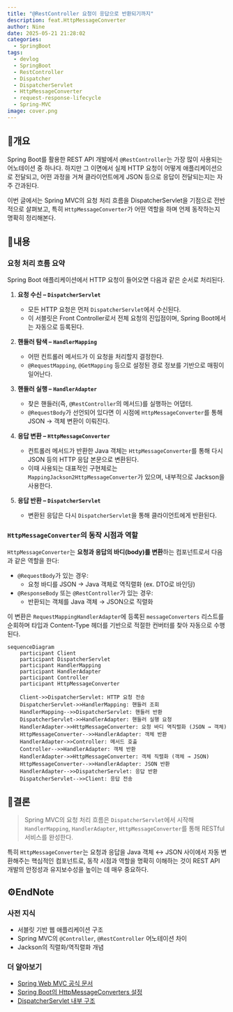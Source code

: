 ```yaml
---
title: "@RestController 요청이 응답으로 반환되기까지"
description: feat.HttpMessageConverter
author: Nine
date: 2025-05-21 21:28:02
categories:
  - SpringBoot
tags:
  - devlog
  - SpringBoot
  - RestController
  - Dispatcher
  - DispatcherServlet
  - HttpMessageConverter
  - request-response-lifecycle
  - Spring-MVC
image: cover.png
---
```

## 📌개요

Spring Boot를 활용한 REST API 개발에서 `@RestController`는 가장 많이 사용되는 어노테이션 중 하나다. 하지만 그 이면에서 실제 HTTP 요청이 어떻게 애플리케이션으로 전달되고, 어떤 과정을 거쳐 클라이언트에게 JSON 등으로 응답이 전달되는지는 자주 간과된다.

이번 글에서는 Spring MVC의 요청 처리 흐름을 DispatcherServlet을 기점으로 전반적으로 살펴보고, 특히 `HttpMessageConverter`가 어떤 역할을 하며 언제 동작하는지 명확히 정리해본다.

## 📌내용

### 요청 처리 흐름 요약

Spring Boot 애플리케이션에서 HTTP 요청이 들어오면 다음과 같은 순서로 처리된다.

1. **요청 수신 – `DispatcherServlet`**
    - 모든 HTTP 요청은 먼저 `DispatcherServlet`에서 수신된다.
    - 이 서블릿은 Front Controller로서 전체 요청의 진입점이며, Spring Boot에서는 자동으로 등록된다.
        
2. **핸들러 탐색 – `HandlerMapping`**
    - 어떤 컨트롤러 메서드가 이 요청을 처리할지 결정한다.
    - `@RequestMapping`, `@GetMapping` 등으로 설정된 경로 정보를 기반으로 매핑이 일어난다.
        
3. **핸들러 실행 – `HandlerAdapter`**
    - 찾은 핸들러(즉, `@RestController`의 메서드)를 실행하는 어댑터.
    - `@RequestBody`가 선언되어 있다면 이 시점에 `HttpMessageConverter`를 통해 JSON → 객체 변환이 이뤄진다.
        
4. **응답 변환 – `HttpMessageConverter`**
    - 컨트롤러 메서드가 반환한 Java 객체는 `HttpMessageConverter`를 통해 다시 JSON 등의 HTTP 응답 본문으로 변환된다.
    - 이때 사용되는 대표적인 구현체로는 `MappingJackson2HttpMessageConverter`가 있으며, 내부적으로 Jackson을 사용한다.
        
5. **응답 반환 – `DispatcherServlet`**
    - 변환된 응답은 다시 `DispatcherServlet`을 통해 클라이언트에게 반환된다.

### `HttpMessageConverter`의 동작 시점과 역할

`HttpMessageConverter`는 **요청과 응답의 바디(body)를 변환**하는 컴포넌트로서 다음과 같은 역할을 한다:

- `@RequestBody`가 있는 경우:
    - 요청 바디를 JSON → Java 객체로 역직렬화 (ex. DTO로 바인딩)
- `@ResponseBody` 또는 `@RestController`가 있는 경우:
    - 반환되는 객체를 Java 객체 → JSON으로 직렬화

이 변환은 `RequestMappingHandlerAdapter`에 등록된 `messageConverters` 리스트를 순회하며 타입과 Content-Type 헤더를 기반으로 적절한 컨버터를 찾아 자동으로 수행된다.

```mermaid
sequenceDiagram
    participant Client
    participant DispatcherServlet
    participant HandlerMapping
    participant HandlerAdapter
    participant Controller
    participant HttpMessageConverter

    Client->>DispatcherServlet: HTTP 요청 전송
    DispatcherServlet->>HandlerMapping: 핸들러 조회
    HandlerMapping-->>DispatcherServlet: 핸들러 반환
    DispatcherServlet->>HandlerAdapter: 핸들러 실행 요청
    HandlerAdapter->>HttpMessageConverter: 요청 바디 역직렬화 (JSON → 객체)
    HttpMessageConverter-->>HandlerAdapter: 객체 반환
    HandlerAdapter->>Controller: 메서드 호출
    Controller-->>HandlerAdapter: 객체 반환
    HandlerAdapter->>HttpMessageConverter: 객체 직렬화 (객체 → JSON)
    HttpMessageConverter-->>HandlerAdapter: JSON 반환
    HandlerAdapter-->>DispatcherServlet: 응답 반환
    DispatcherServlet-->>Client: 응답 전송
```

## 🎯결론

> Spring MVC의 요청 처리 흐름은 `DispatcherServlet`에서 시작해 `HandlerMapping`, `HandlerAdapter`, `HttpMessageConverter`를 통해 RESTful 서비스를 완성한다.

특히 `HttpMessageConverter`는 요청과 응답을 Java 객체 ↔ JSON 사이에서 자동 변환해주는 핵심적인 컴포넌트로, 동작 시점과 역할을 명확히 이해하는 것이 REST API 개발의 안정성과 유지보수성을 높이는 데 매우 중요하다.

## ⚙️EndNote

### 사전 지식

- 서블릿 기반 웹 애플리케이션 구조
- Spring MVC의 `@Controller`, `@RestController` 어노테이션 차이
- Jackson의 직렬화/역직렬화 개념

### 더 알아보기

- [Spring Web MVC 공식 문서](https://docs.spring.io/spring-framework/reference/web/webmvc.html)
- [Spring Boot의 HttpMessageConverters 설정](https://docs.spring.io/spring-boot/docs/current/reference/html/web.html#web.servlet.spring-mvc.message-converters)
- [DispatcherServlet 내부 구조](https://docs.spring.io/spring-framework/reference/web/webmvc/mvc-servlet.html)